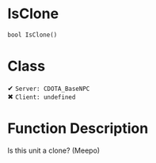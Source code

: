 # IsClone
```
bool IsClone()
```
# Class
✔ `Server: CDOTA_BaseNPC`  
✖ `Client: undefined`  

# Function Description
Is this unit a clone? (Meepo)
